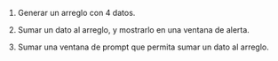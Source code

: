 1. Generar un arreglo con 4 datos.

2. Sumar un dato al arreglo, y mostrarlo en una
ventana de alerta.

3. Sumar una ventana de prompt que permita
sumar un dato al arreglo.
